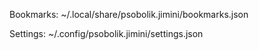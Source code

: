 Bookmarks: ~/.local/share/psobolik.jimini/bookmarks.json

Settings: ~/.config/psobolik.jimini/settings.json
